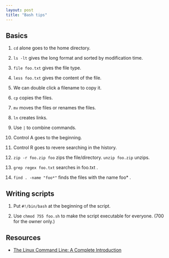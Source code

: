 ```yaml
---
layout: post
title: "Bash tips"
---
```


## Basics

1. `cd` alone goes to the home directory.

2. `ls -lt` gives the long format and sorted by modification time.

3. `file foo.txt` gives the file type.

4. `less foo.txt` gives the content of the file.

5. We can double click a filename to copy it.

6. `cp` copies the files.

7. `mv` moves the files or renames the files.

8. `ln` creates links.

9. Use `|` to combine commands.

10. Control A goes to the beginning.

11. Control R goes to revere searching in the history.

12. `zip -r foo.zip foo` zips the file/directory. `unzip foo.zip` unzips.

13. `grep regex foo.txt` searches in foo.txt .

14. `find . -name "foo*"` finds the files with the name foo* .

## Writing scripts

1. Put `#!/bin/bash` at the beginning of the script.

2. Use `chmod 755 foo.sh` to make the script executable for everyone. (700 for the owner only.)

## Resources

* [The Linux Command Line: A Complete Introduction](https://www.amazon.com/Linux-Command-Line-Complete-Introduction-dp-1593273894/dp/1593273894/ref=mt_paperback?_encoding=UTF8&me=&qid=1564723984)

